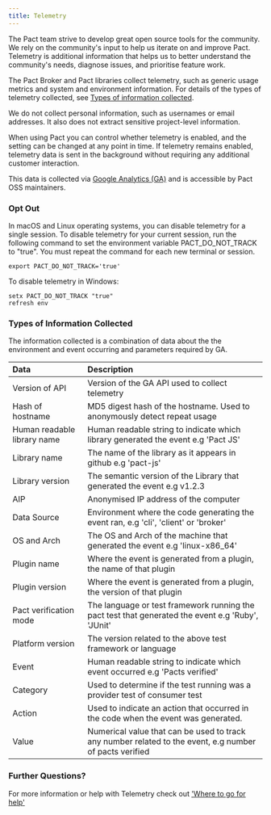```yaml
---
title: Telemetry
---
```


The Pact team strive to develop great open source tools for the community. We rely on the community's input to help us iterate on and improve Pact. Telemetry is additional information that helps us to better understand the community's needs, diagnose issues, and prioritise feature work.

The Pact Broker and Pact libraries collect telemetry, such as generic usage metrics and system and environment information. For details of the types of telemetry collected, see [Types of information collected](#types-of-information-collected).

We do not collect personal information, such as usernames or email addresses. It also does not extract sensitive project-level information.

When using Pact you can control whether telemetry is enabled, and the setting can be changed at any point in time. If telemetry remains enabled, telemetry data is sent in the background without requiring any additional customer interaction.

This data is collected via [Google Analytics (GA)](https://developers.google.com/analytics/devguides/collection/protocol/v1/devguide) and is accessible by Pact OSS maintainers.

### Opt Out

In macOS and Linux operating systems, you can disable telemetry for a single session. To disable telemetry for your current session, run the following command to set the environment variable PACT_DO_NOT_TRACK to "true". You must repeat the command for each new terminal or session.

```
export PACT_DO_NOT_TRACK='true'
```

To disable telemetry in Windows:

```
setx PACT_DO_NOT_TRACK "true"
refresh env
```

### Types of Information Collected

The information collected is a combination of data about the the environment and event occurring and parameters required by GA.

| Data                        | Description                                                                                             |
| :-------------------------- | :------------------------------------------------------------------------------------------------------ |
| Version of API              | Version of the GA API used to collect telemetry                                                         |
| Hash of hostname            | MD5 digest hash of the hostname. Used to anonymously detect repeat usage                                |
| Human readable library name | Human readable string to indicate which library generated the event e.g 'Pact JS'                       |
| Library name                | The name of the library as it appears in github e.g 'pact-js'                                           |
| Library version             | The semantic version of the Library that generated the event e.g v1.2.3                                 |
| AIP                         | Anonymised IP address of the computer                                                                   |
| Data Source                 | Environment where the code generating the event ran, e.g 'cli', 'client' or 'broker'                    |
| OS and Arch                 | The OS and Arch of the machine that generated the event e.g 'linux-x86_64'                              |
| Plugin name                 | Where the event is generated from a plugin, the name of that plugin                                     |
| Plugin version              | Where the event is generated from a plugin, the version of that plugin                                  |
| Pact verification mode      | The language or test framework running the pact test that generated the event e.g 'Ruby', 'JUnit'       |
| Platform version            | The version related to the above test framework or language                                             |
| Event                       | Human readable string to indicate which event occurred e.g 'Pacts verified'                             |
| Category                    | Used to determine if the test running was a provider test of consumer test                              |
| Action                      | Used to indicate an action that occurred in the code when the event was generated.                      |
| Value                       | Numerical value that can be used to track any number related to the event, e.g number of pacts verified |

### Further Questions?

For more information or help with Telemetry check out ['Where to go for help'](https://docs.pact.io/help/)
